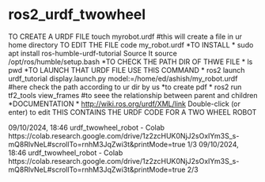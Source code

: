 # ros2_urdf_twowheel
TO CREATE A URDF FILE 
touch myrobot.urdf    #this will create a file in ur home directory
TO EDIT THE FILE
code my_robot.urdf
*TO INSTALL *
sudo apt install ros-humble-urdf-tutorial
Source It
source /opt/ros/humble/setup.bash
*TO CHECK THE PATH DIR OF THWE FILE *
ls
pwd
*TO LAUNCH THAT URDF FILE USE THIS COMMAND *
ros2 launch urdf_tutorial display.launch.py model:=/home/ed/ashish/my_robot.urdf   #here check the path according to ur dir by us
*to create pdf *
ros2 run tf2_tools view_frames  #to seee the relationship between parent and children
*DOCUMENTATION *
http://wiki.ros.org/urdf/XML/link
Double-click (or enter) to edit
THIS CONTAINS THE URDF CODE FOR A TWO WHEEL ROBOT
<?xml version="1.0"?>
<robot name="my_robot">
    <material name="grey">
        <color rgba="0.7 0.7 0.7 1.0"/>
    </material>
    <material name="green">
        <color rgba="0.0 0.6 0.0 1.0"/>
    </material>
    <material name="white">
        <color rgba="1.0 1.0 1.0 1.0"/>
    </material>
    <link name="base_footprint"/>
    <link name="base_link">
        <visual>
09/10/2024, 18:46 urdf_twowheel_robot - Colab
https://colab.research.google.com/drive/1z2zcHUK0NjJ2sOxIYm3S_s-mQ8RlvNeL#scrollTo=rnhM3JqZwi3t&printMode=true 1/3
            <geometry>
                <box size="0.6 0.4 0.2" />
            </geometry>
            <origin xyz="0 0 0.1" rpy="0 0 0"/>
            <material name="green"/>
        </visual>
    </link>
    <link name= "lidar">
        <visual>
            <geometry>
                <cylinder radius="0.1" length="0.05"/>
            </geometry>
            <origin xyz="0 0 0" rpy="0 0 0"/>
            <material name="white"/>
        </visual>
    </link>
    <link name="caster_wheel">
        <visual>
            <geometry>
                <sphere radius="0.05"/>
            </geometry>
            <origin xyz="0.0 0.0 0.0" rpy="0.0 0.0 0.0"/>
            <material name="grey" />
        </visual>
    </link>
    <link name="left_wheel">
        <visual>
            <geometry>
                <cylinder radius="0.1" length="0.05"/>
            </geometry>
            <origin xyz="0.0 0.0 0.0" rpy="1.57 0.0 0.0"/>
            <material name="grey" />
        </visual>
    </link>
    <link name="right_wheel">
        <visual>
            <geometry>
                <cylinder radius="0.1" length="0.05"/>
            </geometry>
            <origin xyz="0.0 0.0 0.0" rpy="1.57 0.0 0.0"/>
            <material name="grey" />
        </visual>
    </link>
    <joint name="base_joint" type="fixed">
        <parent link="base_footprint"/>
        <child link="base_link"/>
        <origin xyz="0.0 0.0 0.1" rpy="0.0 0.0 0.0"/>
    </joint>
    <joint name="base_lidar_joint" type="fixed">
        <parent link="base_link" />
        <child link="lidar" />
        <origin xyz="0 0 0.225" rpy="0 0 0" />
    </joint>
    <joint name="base_left_wheel_joint" type="continuous">
        <parent link="base_link"/>
        <child link="left_wheel"/>
        <origin xyz="-0.15 0.225 0.0" rpy="0.0 0.0 0.0"/>
        <axis xyz="0.0 1.0 0.0"/>
    </joint>
    <joint name="base_right_wheel_joint" type="continuous">
        <parent link="base_link"/>
        <child link="right_wheel"/>
        <origin xyz="-0.15 -0.225 0.0" rpy="0.0 0.0 0.0"/>
        <axis xyz="0.0 1.0 0.0"/>
    </joint>
    <joint name="base_caster_wheel_joint" type="fixed">
09/10/2024, 18:46 urdf_twowheel_robot - Colab
https://colab.research.google.com/drive/1z2zcHUK0NjJ2sOxIYm3S_s-mQ8RlvNeL#scrollTo=rnhM3JqZwi3t&printMode=true 2/3
        <origin xyz="0.2 0.0 -0.05" rpy="0.0 0.0 0.0"/>
        <parent link="base_link"/>
        <child link="caster_wheel"/>
    </joint>
</robot>
